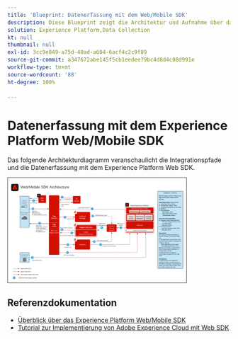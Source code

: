 ```yaml
---
title: 'Blueprint: Datenerfassung mit dem Web/Mobile SDK'
description: Diese Blueprint zeigt die Architektur und Aufnahme über das Experience Platform Web and Mobile SDK
solution: Experience Platform,Data Collection
kt: null
thumbnail: null
exl-id: 3cc9e849-a75d-40ad-a604-6acf4c2c9f89
source-git-commit: a347672abe145f5cb1eedee79bc4d8d4c08d991e
workflow-type: tm+mt
source-wordcount: '88'
ht-degree: 100%

---
```


# Datenerfassung mit dem Experience Platform Web/Mobile SDK

Das folgende Architekturdiagramm veranschaulicht die Integrationspfade und die Datenerfassung mit dem Experience Platform Web SDK.

<img src="assets/web_sdk_flow.png" alt="Referenzarchitektur für die Implementierung mit dem Experience Platform Web and Mobile SDK" style="width:80%; border:1px solid #4a4a4a" />

## Referenzdokumentation

* [Überblick über das Experience Platform Web/Mobile SDK](https://experienceleague.adobe.com/docs/experience-platform/edge/home.html?lang=de)
* [Tutorial zur Implementierung von Adobe Experience Cloud mit Web SDK](https://experienceleague.adobe.com/docs/blueprints-learn/architecture/data-ingestion/websdk.html?lang=de)
